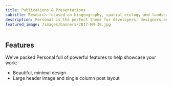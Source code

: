 ```yaml
---
title: Publications & Presentations
subtitle: Research focused on biogeography, spatial ecology and landscape change at Kent State University
description: Personal is the perfect theme for developers, designers and other creatives.
featured_image: /images/banners/2017-NM-39.jpg
---
```


## Features

We've packed Personal full of powerful features to help showcase your work:

* Beautiful, minimal design
* Large header image and single column post layout
